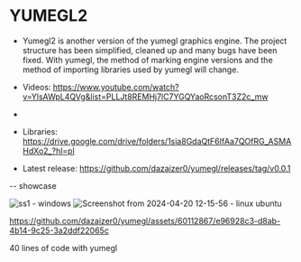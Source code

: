 # YUMEGL2
- Yumegl2 is another version of the yumegl graphics engine. 
The project structure has been simplified, cleaned up and many bugs have been fixed. 
With yumegl, the method of marking engine versions and the method of importing libraries used by yumegl will change.

- Videos: https://www.youtube.com/watch?v=YlsAWpL4QVg&list=PLLJt8REMHj7lC7YGQYaoRcsonT3Z2c_mw
- 
- Libraries: https://drive.google.com/drive/folders/1sia8GdaQtF6IfAa7QOfRG_ASMAHdXo2_?hl=pl
- Latest release: https://github.com/dazaizer0/yumegl/releases/tag/v0.0.1

-- showcase

![ss1](https://github.com/dazaizer0/yumegl/assets/60112867/3df06eea-78ca-48ff-a253-3ca0945d1f59) - windows
![Screenshot from 2024-04-20 12-15-56](https://github.com/dazaizer0/yumegl/assets/60112867/796c07a9-6fdd-4de1-a640-0946d5775e3d) - linux ubuntu


https://github.com/dazaizer0/yumegl/assets/60112867/e96928c3-d8ab-4b14-9c25-3a2ddf22065c

40 lines of code with yumegl

